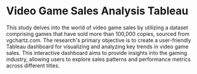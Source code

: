 # Video Game Sales Analysis Tableau
This study delves into the world of video game sales by utilizing a dataset comprising games that have sold more than 100,000 copies, sourced from vgchartz.com. The research's primary objective is to create a user-friendly Tableau dashboard for visualizing and analyzing key trends in video game sales. This interactive dashboard aims to provide insights into the gaming industry, allowing users to explore sales patterns and performance metrics across different titles.
